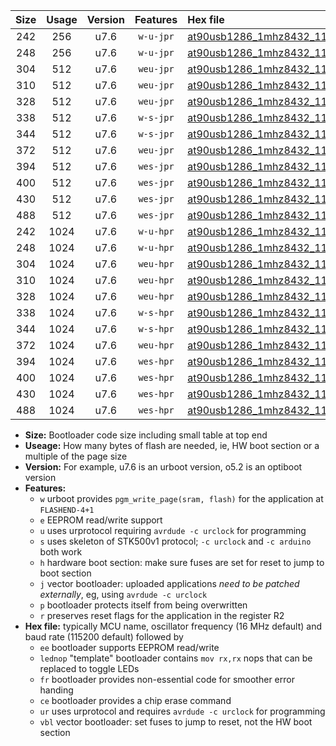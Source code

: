 |Size|Usage|Version|Features|Hex file|
|:-:|:-:|:-:|:-:|:--|
|242|256|u7.6|`w-u-jpr`|[at90usb1286_1mhz8432_115200bps_ur_vbl.hex](https://raw.githubusercontent.com/stefanrueger/urboot/main/bootloaders/at90usb1286/fcpu_1mhz8432/115200_bps/at90usb1286_1mhz8432_115200bps_ur_vbl.hex)|
|248|256|u7.6|`w-u-jpr`|[at90usb1286_1mhz8432_115200bps_lednop_ur_vbl.hex](https://raw.githubusercontent.com/stefanrueger/urboot/main/bootloaders/at90usb1286/fcpu_1mhz8432/115200_bps/at90usb1286_1mhz8432_115200bps_lednop_ur_vbl.hex)|
|304|512|u7.6|`weu-jpr`|[at90usb1286_1mhz8432_115200bps_ee_ur_vbl.hex](https://raw.githubusercontent.com/stefanrueger/urboot/main/bootloaders/at90usb1286/fcpu_1mhz8432/115200_bps/at90usb1286_1mhz8432_115200bps_ee_ur_vbl.hex)|
|310|512|u7.6|`weu-jpr`|[at90usb1286_1mhz8432_115200bps_ee_lednop_ur_vbl.hex](https://raw.githubusercontent.com/stefanrueger/urboot/main/bootloaders/at90usb1286/fcpu_1mhz8432/115200_bps/at90usb1286_1mhz8432_115200bps_ee_lednop_ur_vbl.hex)|
|328|512|u7.6|`weu-jpr`|[at90usb1286_1mhz8432_115200bps_ee_lednop_fr_ur_vbl.hex](https://raw.githubusercontent.com/stefanrueger/urboot/main/bootloaders/at90usb1286/fcpu_1mhz8432/115200_bps/at90usb1286_1mhz8432_115200bps_ee_lednop_fr_ur_vbl.hex)|
|338|512|u7.6|`w-s-jpr`|[at90usb1286_1mhz8432_115200bps_vbl.hex](https://raw.githubusercontent.com/stefanrueger/urboot/main/bootloaders/at90usb1286/fcpu_1mhz8432/115200_bps/at90usb1286_1mhz8432_115200bps_vbl.hex)|
|344|512|u7.6|`w-s-jpr`|[at90usb1286_1mhz8432_115200bps_lednop_vbl.hex](https://raw.githubusercontent.com/stefanrueger/urboot/main/bootloaders/at90usb1286/fcpu_1mhz8432/115200_bps/at90usb1286_1mhz8432_115200bps_lednop_vbl.hex)|
|372|512|u7.6|`weu-jpr`|[at90usb1286_1mhz8432_115200bps_ee_lednop_fr_ce_ur_vbl.hex](https://raw.githubusercontent.com/stefanrueger/urboot/main/bootloaders/at90usb1286/fcpu_1mhz8432/115200_bps/at90usb1286_1mhz8432_115200bps_ee_lednop_fr_ce_ur_vbl.hex)|
|394|512|u7.6|`wes-jpr`|[at90usb1286_1mhz8432_115200bps_ee_vbl.hex](https://raw.githubusercontent.com/stefanrueger/urboot/main/bootloaders/at90usb1286/fcpu_1mhz8432/115200_bps/at90usb1286_1mhz8432_115200bps_ee_vbl.hex)|
|400|512|u7.6|`wes-jpr`|[at90usb1286_1mhz8432_115200bps_ee_lednop_vbl.hex](https://raw.githubusercontent.com/stefanrueger/urboot/main/bootloaders/at90usb1286/fcpu_1mhz8432/115200_bps/at90usb1286_1mhz8432_115200bps_ee_lednop_vbl.hex)|
|430|512|u7.6|`wes-jpr`|[at90usb1286_1mhz8432_115200bps_ee_lednop_fr_vbl.hex](https://raw.githubusercontent.com/stefanrueger/urboot/main/bootloaders/at90usb1286/fcpu_1mhz8432/115200_bps/at90usb1286_1mhz8432_115200bps_ee_lednop_fr_vbl.hex)|
|488|512|u7.6|`wes-jpr`|[at90usb1286_1mhz8432_115200bps_ee_lednop_fr_ce_vbl.hex](https://raw.githubusercontent.com/stefanrueger/urboot/main/bootloaders/at90usb1286/fcpu_1mhz8432/115200_bps/at90usb1286_1mhz8432_115200bps_ee_lednop_fr_ce_vbl.hex)|
|242|1024|u7.6|`w-u-hpr`|[at90usb1286_1mhz8432_115200bps_ur.hex](https://raw.githubusercontent.com/stefanrueger/urboot/main/bootloaders/at90usb1286/fcpu_1mhz8432/115200_bps/at90usb1286_1mhz8432_115200bps_ur.hex)|
|248|1024|u7.6|`w-u-hpr`|[at90usb1286_1mhz8432_115200bps_lednop_ur.hex](https://raw.githubusercontent.com/stefanrueger/urboot/main/bootloaders/at90usb1286/fcpu_1mhz8432/115200_bps/at90usb1286_1mhz8432_115200bps_lednop_ur.hex)|
|304|1024|u7.6|`weu-hpr`|[at90usb1286_1mhz8432_115200bps_ee_ur.hex](https://raw.githubusercontent.com/stefanrueger/urboot/main/bootloaders/at90usb1286/fcpu_1mhz8432/115200_bps/at90usb1286_1mhz8432_115200bps_ee_ur.hex)|
|310|1024|u7.6|`weu-hpr`|[at90usb1286_1mhz8432_115200bps_ee_lednop_ur.hex](https://raw.githubusercontent.com/stefanrueger/urboot/main/bootloaders/at90usb1286/fcpu_1mhz8432/115200_bps/at90usb1286_1mhz8432_115200bps_ee_lednop_ur.hex)|
|328|1024|u7.6|`weu-hpr`|[at90usb1286_1mhz8432_115200bps_ee_lednop_fr_ur.hex](https://raw.githubusercontent.com/stefanrueger/urboot/main/bootloaders/at90usb1286/fcpu_1mhz8432/115200_bps/at90usb1286_1mhz8432_115200bps_ee_lednop_fr_ur.hex)|
|338|1024|u7.6|`w-s-hpr`|[at90usb1286_1mhz8432_115200bps.hex](https://raw.githubusercontent.com/stefanrueger/urboot/main/bootloaders/at90usb1286/fcpu_1mhz8432/115200_bps/at90usb1286_1mhz8432_115200bps.hex)|
|344|1024|u7.6|`w-s-hpr`|[at90usb1286_1mhz8432_115200bps_lednop.hex](https://raw.githubusercontent.com/stefanrueger/urboot/main/bootloaders/at90usb1286/fcpu_1mhz8432/115200_bps/at90usb1286_1mhz8432_115200bps_lednop.hex)|
|372|1024|u7.6|`weu-hpr`|[at90usb1286_1mhz8432_115200bps_ee_lednop_fr_ce_ur.hex](https://raw.githubusercontent.com/stefanrueger/urboot/main/bootloaders/at90usb1286/fcpu_1mhz8432/115200_bps/at90usb1286_1mhz8432_115200bps_ee_lednop_fr_ce_ur.hex)|
|394|1024|u7.6|`wes-hpr`|[at90usb1286_1mhz8432_115200bps_ee.hex](https://raw.githubusercontent.com/stefanrueger/urboot/main/bootloaders/at90usb1286/fcpu_1mhz8432/115200_bps/at90usb1286_1mhz8432_115200bps_ee.hex)|
|400|1024|u7.6|`wes-hpr`|[at90usb1286_1mhz8432_115200bps_ee_lednop.hex](https://raw.githubusercontent.com/stefanrueger/urboot/main/bootloaders/at90usb1286/fcpu_1mhz8432/115200_bps/at90usb1286_1mhz8432_115200bps_ee_lednop.hex)|
|430|1024|u7.6|`wes-hpr`|[at90usb1286_1mhz8432_115200bps_ee_lednop_fr.hex](https://raw.githubusercontent.com/stefanrueger/urboot/main/bootloaders/at90usb1286/fcpu_1mhz8432/115200_bps/at90usb1286_1mhz8432_115200bps_ee_lednop_fr.hex)|
|488|1024|u7.6|`wes-hpr`|[at90usb1286_1mhz8432_115200bps_ee_lednop_fr_ce.hex](https://raw.githubusercontent.com/stefanrueger/urboot/main/bootloaders/at90usb1286/fcpu_1mhz8432/115200_bps/at90usb1286_1mhz8432_115200bps_ee_lednop_fr_ce.hex)|

- **Size:** Bootloader code size including small table at top end
- **Useage:** How many bytes of flash are needed, ie, HW boot section or a multiple of the page size
- **Version:** For example, u7.6 is an urboot version, o5.2 is an optiboot version
- **Features:**
  + `w` urboot provides `pgm_write_page(sram, flash)` for the application at `FLASHEND-4+1`
  + `e` EEPROM read/write support
  + `u` uses urprotocol requiring `avrdude -c urclock` for programming
  + `s` uses skeleton of STK500v1 protocol; `-c urclock` and `-c arduino` both work
  + `h` hardware boot section: make sure fuses are set for reset to jump to boot section
  + `j` vector bootloader: uploaded applications *need to be patched externally*, eg, using `avrdude -c urclock`
  + `p` bootloader protects itself from being overwritten
  + `r` preserves reset flags for the application in the register R2
- **Hex file:** typically MCU name, oscillator frequency (16 MHz default) and baud rate (115200 default) followed by
  + `ee` bootloader supports EEPROM read/write
  + `lednop` "template" bootloader contains `mov rx,rx` nops that can be replaced to toggle LEDs
  + `fr` bootloader provides non-essential code for smoother error handing
  + `ce` bootloader provides a chip erase command
  + `ur` uses urprotocol and requires `avrdude -c urclock` for programming
  + `vbl` vector bootloader: set fuses to jump to reset, not the HW boot section
